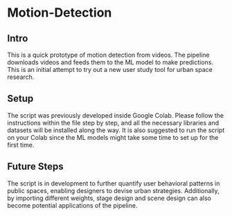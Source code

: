 # Motion-Detection

## Intro
This is a quick prototype of motion detection from videos. The pipeline downloads videos and feeds them to the ML model to make predictions. This is an initial attempt to try out a new user study tool for urban space research.

## Setup
The script was previously developed inside Google Colab. Please follow the instructions within the file step by step, and all the necessary libraries and datasets will be installed along the way. It is also suggested to run the script on your Colab since the ML models might take some time to set up for the first time.

## Future Steps
The script is in development to further quantify user behavioral patterns in public spaces, enabling designers to devise urban strategies. Additionally, by importing different weights, stage design and scene design can also become potential applications of the pipeline.
